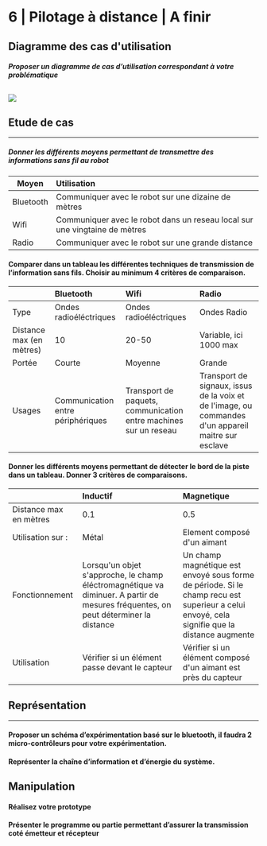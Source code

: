 
# 6 | Pilotage à distance | A finir

## Diagramme des cas d'utilisation 

##### Proposer un diagramme de cas d’utilisation correspondant à votre problématique
![](https://i.imgur.com/YuEZwHi.png)
--- 
## Etude de cas
---
##### Donner les différents moyens permettant de transmettre des informations sans fil au robot

| Moyen          | Utilisation               |
| ----------------- |:----------------------- |
| Bluetooth      | Communiquer avec le robot sur une dizaine de mètres   |
| Wifi      | Communiquer avec le robot dans un reseau local sur une vingtaine de mètres|
| Radio      | Communiquer avec le robot sur une grande distance   |

#### Comparer dans un tableau les différentes techniques de transmission de l’information sans fils. Choisir au minimum 4 critères de comparaison.

|           | Bluetooth | Wifi| Radio
| - |:- |:---|:---
| Type|   Ondes radioéléctriques | Ondes radioéléctriques | Ondes Radio
| Distance max (en mètres) | 10| 20-50| Variable, ici 1000 max
| Portée      | Courte| Moyenne| Grande
|Usages|Communication entre périphériques|Transport de paquets, communication entre machines sur un reseau|Transport de signaux,  issus de la voix et de l'image, ou commandes d'un appareil maitre sur esclave |

#### Donner les différents moyens permettant de détecter le bord de la piste dans un tableau. Donner 3 critères de comparaisons.

|| Inductif | Magnetique
| - |:- |:---
| Distance max en mètres|0.1| 0.5| Ondes Radio
| Utilisation sur :| Métal| Element composé d'un aimant
|Fonctionnement | Lorsqu'un objet s'approche, le champ éléctromagnétique va diminuer. A partir de mesures fréquentes, on peut déterminer la distance| Un champ magnétique est envoyé sous forme de période. Si le champ recu est superieur a celui envoyé, cela signifie que la distance augmente
|Utilisation |Vérifier si un élément passe devant le capteur|Vérifier si un élément composé d'un aimant est près du capteur


## Représentation
---

#### Proposer un schéma d’expérimentation basé sur le bluetooth, il faudra 2 micro-contrôleurs pour votre expérimentation.

#### Représenter la chaîne d’information et d’énergie du système.


## Manipulation 
#### Réalisez votre prototype

#### Présenter le programme ou partie permettant d’assurer la transmission coté émetteur et récepteur
